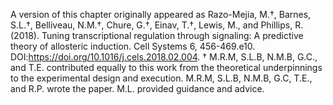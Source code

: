 A version of this chapter originally appeared as Razo-Mejia, M.†, Barnes,
S.L.†, Belliveau, N.M.†, Chure, G.†, Einav, T.†, Lewis, M., and Phillips,
R. (2018). Tuning transcriptional regulation through signaling: A predictive
theory of allosteric induction. Cell Systems 6, 456-469.e10.
DOI:https://doi.org/10.1016/j.cels.2018.02.004. † M.R.M, S.L.B, N.M.B, G.C.,
and T.E. contributed equally to this work from the theoretical underpinnings
to the experimental design and execution. M.R.M, S.L.B, N.M.B, G.C, T.E., and
R.P. wrote the paper. M.L. provided guidance and advice.
